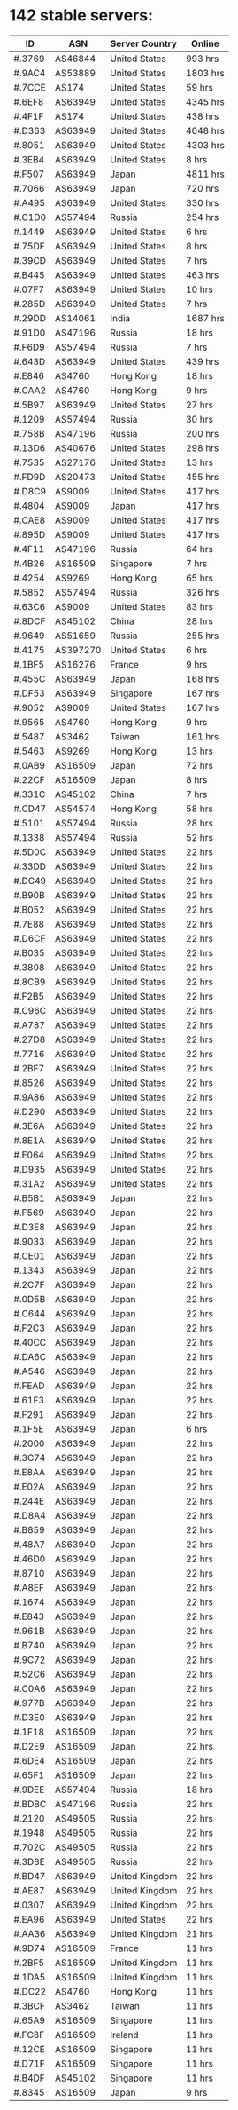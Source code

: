 # 142 stable servers:

| ID | ASN | Server Country | Online |
| ------ | ------ | ------ | ------ |
| #.3769 | AS46844 | United States | 993 hrs |
| #.9AC4 | AS53889 | United States | 1803 hrs |
| #.7CCE | AS174 | United States | 59 hrs |
| #.6EF8 | AS63949 | United States | 4345 hrs |
| #.4F1F | AS174 | United States | 438 hrs |
| #.D363 | AS63949 | United States | 4048 hrs |
| #.8051 | AS63949 | United States | 4303 hrs |
| #.3EB4 | AS63949 | United States | 8 hrs |
| #.F507 | AS63949 | Japan | 4811 hrs |
| #.7066 | AS63949 | Japan | 720 hrs |
| #.A495 | AS63949 | United States | 330 hrs |
| #.C1D0 | AS57494 | Russia | 254 hrs |
| #.1449 | AS63949 | United States | 6 hrs |
| #.75DF | AS63949 | United States | 8 hrs |
| #.39CD | AS63949 | United States | 7 hrs |
| #.B445 | AS63949 | United States | 463 hrs |
| #.07F7 | AS63949 | United States | 10 hrs |
| #.285D | AS63949 | United States | 7 hrs |
| #.29DD | AS14061 | India | 1687 hrs |
| #.91D0 | AS47196 | Russia | 18 hrs |
| #.F6D9 | AS57494 | Russia | 7 hrs |
| #.643D | AS63949 | United States | 439 hrs |
| #.E846 | AS4760 | Hong Kong | 18 hrs |
| #.CAA2 | AS4760 | Hong Kong | 9 hrs |
| #.5B97 | AS63949 | United States | 27 hrs |
| #.1209 | AS57494 | Russia | 30 hrs |
| #.758B | AS47196 | Russia | 200 hrs |
| #.13D6 | AS40676 | United States | 298 hrs |
| #.7535 | AS27176 | United States | 13 hrs |
| #.FD9D | AS20473 | United States | 455 hrs |
| #.D8C9 | AS9009 | United States | 417 hrs |
| #.4804 | AS9009 | Japan | 417 hrs |
| #.CAE8 | AS9009 | United States | 417 hrs |
| #.895D | AS9009 | United States | 417 hrs |
| #.4F11 | AS47196 | Russia | 64 hrs |
| #.4B26 | AS16509 | Singapore | 7 hrs |
| #.4254 | AS9269 | Hong Kong | 65 hrs |
| #.5852 | AS57494 | Russia | 326 hrs |
| #.63C6 | AS9009 | United States | 83 hrs |
| #.8DCF | AS45102 | China | 28 hrs |
| #.9649 | AS51659 | Russia | 255 hrs |
| #.4175 | AS397270 | United States | 6 hrs |
| #.1BF5 | AS16276 | France | 9 hrs |
| #.455C | AS63949 | Japan | 168 hrs |
| #.DF53 | AS63949 | Singapore | 167 hrs |
| #.9052 | AS9009 | United States | 167 hrs |
| #.9565 | AS4760 | Hong Kong | 9 hrs |
| #.5487 | AS3462 | Taiwan | 161 hrs |
| #.5463 | AS9269 | Hong Kong | 13 hrs |
| #.0AB9 | AS16509 | Japan | 72 hrs |
| #.22CF | AS16509 | Japan | 8 hrs |
| #.331C | AS45102 | China | 7 hrs |
| #.CD47 | AS54574 | Hong Kong | 58 hrs |
| #.5101 | AS57494 | Russia | 28 hrs |
| #.1338 | AS57494 | Russia | 52 hrs |
| #.5D0C | AS63949 | United States | 22 hrs |
| #.33DD | AS63949 | United States | 22 hrs |
| #.DC49 | AS63949 | United States | 22 hrs |
| #.B90B | AS63949 | United States | 22 hrs |
| #.B052 | AS63949 | United States | 22 hrs |
| #.7E88 | AS63949 | United States | 22 hrs |
| #.D6CF | AS63949 | United States | 22 hrs |
| #.B035 | AS63949 | United States | 22 hrs |
| #.3808 | AS63949 | United States | 22 hrs |
| #.8CB9 | AS63949 | United States | 22 hrs |
| #.F2B5 | AS63949 | United States | 22 hrs |
| #.C96C | AS63949 | United States | 22 hrs |
| #.A787 | AS63949 | United States | 22 hrs |
| #.27D8 | AS63949 | United States | 22 hrs |
| #.7716 | AS63949 | United States | 22 hrs |
| #.2BF7 | AS63949 | United States | 22 hrs |
| #.8526 | AS63949 | United States | 22 hrs |
| #.9A86 | AS63949 | United States | 22 hrs |
| #.D290 | AS63949 | United States | 22 hrs |
| #.3E6A | AS63949 | United States | 22 hrs |
| #.8E1A | AS63949 | United States | 22 hrs |
| #.E064 | AS63949 | United States | 22 hrs |
| #.D935 | AS63949 | United States | 22 hrs |
| #.31A2 | AS63949 | United States | 22 hrs |
| #.B5B1 | AS63949 | Japan | 22 hrs |
| #.F569 | AS63949 | Japan | 22 hrs |
| #.D3E8 | AS63949 | Japan | 22 hrs |
| #.9033 | AS63949 | Japan | 22 hrs |
| #.CE01 | AS63949 | Japan | 22 hrs |
| #.1343 | AS63949 | Japan | 22 hrs |
| #.2C7F | AS63949 | Japan | 22 hrs |
| #.0D5B | AS63949 | Japan | 22 hrs |
| #.C644 | AS63949 | Japan | 22 hrs |
| #.F2C3 | AS63949 | Japan | 22 hrs |
| #.40CC | AS63949 | Japan | 22 hrs |
| #.DA6C | AS63949 | Japan | 22 hrs |
| #.A546 | AS63949 | Japan | 22 hrs |
| #.FEAD | AS63949 | Japan | 22 hrs |
| #.61F3 | AS63949 | Japan | 22 hrs |
| #.F291 | AS63949 | Japan | 22 hrs |
| #.1F5E | AS63949 | Japan | 6 hrs |
| #.2000 | AS63949 | Japan | 22 hrs |
| #.3C74 | AS63949 | Japan | 22 hrs |
| #.E8AA | AS63949 | Japan | 22 hrs |
| #.E02A | AS63949 | Japan | 22 hrs |
| #.244E | AS63949 | Japan | 22 hrs |
| #.D8A4 | AS63949 | Japan | 22 hrs |
| #.B859 | AS63949 | Japan | 22 hrs |
| #.48A7 | AS63949 | Japan | 22 hrs |
| #.46D0 | AS63949 | Japan | 22 hrs |
| #.8710 | AS63949 | Japan | 22 hrs |
| #.A8EF | AS63949 | Japan | 22 hrs |
| #.1674 | AS63949 | Japan | 22 hrs |
| #.E843 | AS63949 | Japan | 22 hrs |
| #.961B | AS63949 | Japan | 22 hrs |
| #.B740 | AS63949 | Japan | 22 hrs |
| #.9C72 | AS63949 | Japan | 22 hrs |
| #.52C6 | AS63949 | Japan | 22 hrs |
| #.C0A6 | AS63949 | Japan | 22 hrs |
| #.977B | AS63949 | Japan | 22 hrs |
| #.D3E0 | AS63949 | Japan | 22 hrs |
| #.1F18 | AS16509 | Japan | 22 hrs |
| #.D2E9 | AS16509 | Japan | 22 hrs |
| #.6DE4 | AS16509 | Japan | 22 hrs |
| #.65F1 | AS16509 | Japan | 22 hrs |
| #.9DEE | AS57494 | Russia | 18 hrs |
| #.BDBC | AS47196 | Russia | 22 hrs |
| #.2120 | AS49505 | Russia | 22 hrs |
| #.1948 | AS49505 | Russia | 22 hrs |
| #.702C | AS49505 | Russia | 22 hrs |
| #.3D8E | AS49505 | Russia | 22 hrs |
| #.BD47 | AS63949 | United Kingdom | 22 hrs |
| #.AE87 | AS63949 | United Kingdom | 22 hrs |
| #.0307 | AS63949 | United Kingdom | 22 hrs |
| #.EA96 | AS63949 | United States | 22 hrs |
| #.AA36 | AS63949 | United Kingdom | 21 hrs |
| #.9D74 | AS16509 | France | 11 hrs |
| #.2BF5 | AS16509 | United Kingdom | 11 hrs |
| #.1DA5 | AS16509 | United Kingdom | 11 hrs |
| #.DC22 | AS4760 | Hong Kong | 11 hrs |
| #.3BCF | AS3462 | Taiwan | 11 hrs |
| #.65A9 | AS16509 | Singapore | 11 hrs |
| #.FC8F | AS16509 | Ireland | 11 hrs |
| #.12CE | AS16509 | Singapore | 11 hrs |
| #.D71F | AS16509 | Singapore | 11 hrs |
| #.B4DF | AS45102 | Singapore | 11 hrs |
| #.8345 | AS16509 | Japan | 9 hrs |

